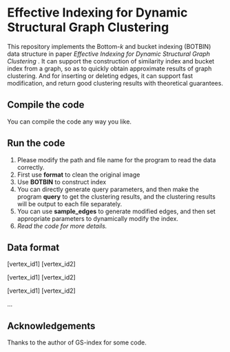 # Effective Indexing for Dynamic Structural Graph Clustering

This repository implements the Bottom-$k$ and bucket indexing (BOTBIN) data structure in paper *Effective Indexing for Dynamic Structural Graph Clustering*
. It can support the construction of similarity index and bucket index from a graph, so as to quickly obtain approximate results of graph clustering. And for inserting or deleting edges, it can support fast modification, and return good clustering results with theoretical guarantees.

## Compile the code

You can compile the code any way you like.

## Run the code
1. Please modify the path and file name for the program to read the data correctly.
2. First use **format** to clean the original image
3. Use **BOTBIN** to construct index
4. You can directly generate query parameters, and then make the program **query** to get the clustering results, and the clustering results will be output to each file separately.
5. You can use **sample_edges** to generate modified edges, and then set appropriate parameters to dynamically modify the index.
6. *Read the code for more details.*


## Data format
[vertex_id1] [vertex_id2]

[vertex_id1] [vertex_id2]

[vertex_id1] [vertex_id2]

...

## Acknowledgements

Thanks to the author of GS-index for some code.